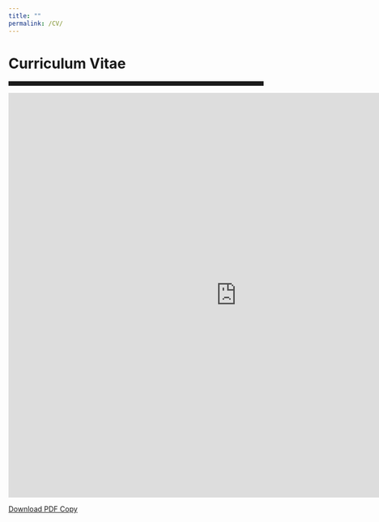 ```yaml
---
title: ""
permalink: /CV/
---
```


<body>
		
<div class="container">
<div class="blurb">
<h1>Curriculum Vitae</h1>

<hr style="height:9px;color:#84949B">
<embed src="https://babetke.github.io/images/Betke_CV_2022.pdf" width="900px" height="800px" />


<a href="https://babetke.github.io/images/Betke_CV_2022.pdf">Download PDF Copy</a>

